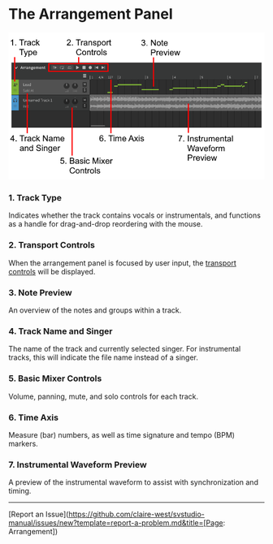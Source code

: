 # The Arrangement Panel

![The Arrangement Panel](../img/workspace/arrangement.png)

### 1. Track Type
Indicates whether the track contains vocals or instrumentals, and functions as a handle for drag-and-drop reordering with the mouse.

### 2. Transport Controls
When the arrangement panel is focused by user input, the [transport controls](../quickstart/playback.md) will be displayed.

### 3. Note Preview
An overview of the notes and groups within a track.

### 4. Track Name and Singer
The name of the track and currently selected singer. For instrumental tracks, this will indicate the file name instead of a singer.

### 5. Basic Mixer Controls
Volume, panning, mute, and solo controls for each track.

### 6. Time Axis
Measure (bar) numbers, as well as time signature and tempo (BPM) markers.

### 7. Instrumental Waveform Preview
A preview of the instrumental waveform to assist with synchronization and timing.

---

[Report an Issue](https://github.com/claire-west/svstudio-manual/issues/new?template=report-a-problem.md&title=[Page: Arrangement])